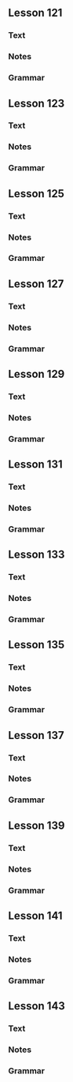 ## Lesson 121
### Text

### Notes

### Grammar

## Lesson 123
### Text

### Notes

### Grammar

## Lesson 125
### Text

### Notes

### Grammar

## Lesson 127
### Text

### Notes

### Grammar

## Lesson 129
### Text

### Notes

### Grammar

## Lesson 131
### Text

### Notes

### Grammar

## Lesson 133
### Text

### Notes

### Grammar

## Lesson 135
### Text

### Notes

### Grammar

## Lesson 137
### Text

### Notes

### Grammar

## Lesson 139
### Text

### Notes

### Grammar

## Lesson 141
### Text

### Notes

### Grammar

## Lesson 143
### Text

### Notes

### Grammar
